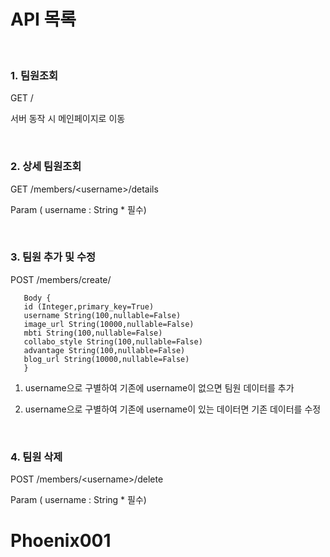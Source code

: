 # API 목록

<br/>

### 1. 팀원조회
GET /

   서버 동작 시 메인페이지로 이동
   
<br/>

### 2. 상세 팀원조회


GET /members/<username<username>>/details


   Param ( username : String * 필수)

<br/>

### 3. 팀원 추가 및 수정


POST /members/create/


       Body {
       id (Integer,primary_key=True)
       username String(100,nullable=False)
       image_url String(10000,nullable=False)
       mbti String(100,nullable=False)
       collabo_style String(100,nullable=False)
       advantage String(100,nullable=False)
       blog_url String(10000,nullable=False)
       }


   1) username으로 구별하여 기존에 username이 없으면 팀원 데이터를 추가


   2) username으로 구별하여 기존에 username이 있는 데이터면 기존 데이터를 수정

<br/>

### 4. 팀원 삭제

   POST /members/<username<username>>/delete
   
   Param ( username : String * 필수)
# Phoenix001

